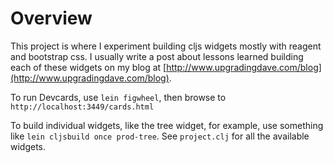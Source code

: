# Overview

This project is where I experiment building cljs widgets mostly with
reagent and bootstrap css. I usually write a post about lessons
learned building each of these widgets on my blog at
[http://www.upgradingdave.com/blog](http://www.upgradingdave.com/blog).

To run Devcards, use `lein figwheel`, then browse to
`http://localhost:3449/cards.html`

To build individual widgets, like the tree widget, for example, use
something like `lein cljsbuild once prod-tree`. See `project.clj` for
all the available widgets.
